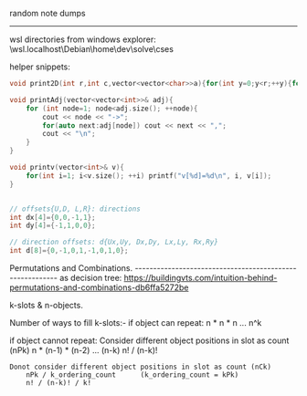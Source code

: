 random note dumps

---
wsl directories from windows explorer:
    \\wsl.localhost\Debian\home\dev\solve\cses

helper snippets:
```cpp
void print2D(int r,int c,vector<vector<char>>a){for(int y=0;y<r;++y){for(int x=0;x<c;++x){cout<<a[y][x]<<" ";}cout<<"\n";}}

void printAdj(vector<vector<int>>& adj){
    for (int node=1; node<adj.size(); ++node){
        cout << node << "->";
        for(auto next:adj[node]) cout << next << ",";
        cout << "\n";
    }
}

void printv(vector<int>& v){
    for(int i=1; i<v.size(); ++i) printf("v[%d]=%d\n", i, v[i]);
}


// offsets{U,D, L,R}: directions
int dx[4]={0,0,-1,1}; 
int dy[4]={-1,1,0,0};

// direction offsets: d{Ux,Uy, Dx,Dy, Lx,Ly, Rx,Ry}
int d[8]={0,-1,0,1,-1,0,1,0};
```

Permutations and Combinations. ---------------------------------------------------------
as decision tree: <https://buildingvts.com/intuition-behind-permutations-and-combinations-db6ffa5272be>

k-slots & n-objects.

Number of ways to fill k-slots:-
if object can repeat: 
    n * n * n ... 
    n^k

if object cannot repeat:
    Consider different object positions in slot as count (nPk)
        n * (n-1) * (n-2) ... (n-k)
        n! / (n-k)!

    Donot consider different object positions in slot as count (nCk)
        nPk / k_ordering_count      (k_ordering_count = kPk)
        n! / (n-k)! / k!
